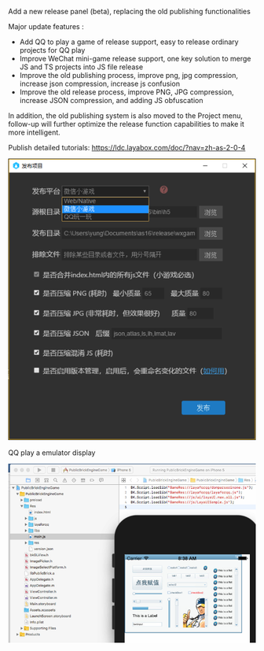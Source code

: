 Add a new release panel (beta), replacing the old publishing functionalities

Major update features :

- Add QQ to play a game of release support, easy to release ordinary  projects for QQ play
- Improve WeChat mini-game release support, one key solution to merge JS and TS projects into JS file release
- Improve the old publishing process, improve png, jpg compression, increase json compression, increase js confusion
- Improve the old release process, improve PNG, JPG compression, increase JSON compression, and adding JS obfuscation

In addition, the old publishing system is also moved to the Project menu, follow-up will further optimize the release function capabilities to make it more intelligent.

Publish detailed tutorials: https://ldc.layabox.com/doc/?nav=zh-as-2-0-4



![publish](imgs/publish.png)

QQ play a emulator display

![qqwanyiwan](imgs/qqwanyiwan.png)

